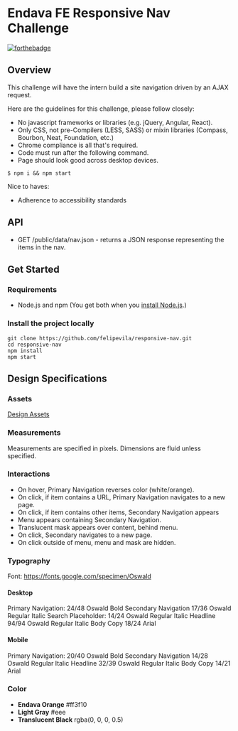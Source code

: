 # Endava FE Responsive Nav Challenge

[![forthebadge](https://forthebadge.com/images/badges/gluten-free.svg)](http://forthebadge.com)

## Overview

This challenge will have the intern build a site navigation driven by an AJAX request.

Here are the guidelines for this challenge, please follow closely:

* No javascript frameworks or libraries (e.g. jQuery, Angular, React).
* Only CSS, not pre-Compilers (LESS, SASS) or mixin libraries (Compass, Bourbon, Neat, Foundation, etc.)
* Chrome compliance is all that's required.
* Code must run after the following command.
* Page should look good across desktop devices.

```
$ npm i && npm start
```

Nice to haves:

* Adherence to accessibility standards

## API

* GET /public/data/nav.json - returns a JSON response representing the items in the nav.

## Get Started

### Requirements
* Node.js and npm (You get both when you <a href="https://docs.npmjs.com/getting-started/installing-node">install Node.js</a>.)

### Install the project locally
```
git clone https://github.com/felipevila/responsive-nav.git
cd responsive-nav
npm install
npm start
```

## Design Specifications

### Assets
<a href="https://github.com/felipevila/responsive-nav/tree/master/assets">Design Assets</a>

### Measurements

Measurements are specified in pixels. Dimensions are fluid unless specified.

### Interactions

* On hover, Primary Navigation reverses color (white/orange).
* On click, if item contains a URL, Primary Navigation navigates to a new page.
* On click, if item contains other items, Secondary Navigation appears
* Menu appears containing Secondary Navigation.
* Translucent mask appears over content, behind menu.
* On click, Secondary navigates to a new page.
* On click outside of menu, menu and mask are hidden.

### Typography
Font: https://fonts.google.com/specimen/Oswald

#### Desktop

Primary Navigation: 24/48 Oswald Bold
Secondary Navigation 17/36 Oswald Regular Italic
Search Placeholder: 14/24 Oswald Regular Italic
Headline 94/94 Oswald Regular Italic
Body Copy 18/24 Arial

#### Mobile

Primary Navigation: 20/40 Oswald Bold
Secondary Navigation 14/28 Oswald Regular Italic
Headline 32/39 Oswald Regular Italic
Body Copy 14/21 Arial

### Color

* **Endava Orange** #ff3f10
* **Light Gray** #eee
* **Translucent Black** rgba(0, 0, 0, 0.5)

